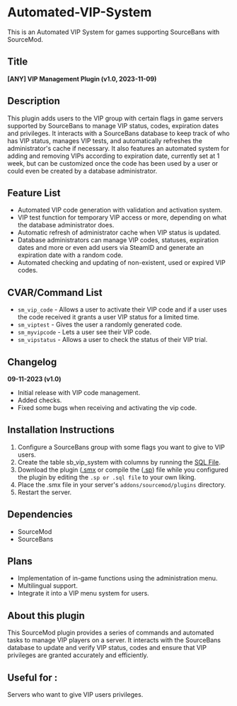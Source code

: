 # Automated-VIP-System
This is an Automated VIP System for games supporting SourceBans with SourceMod.

## Title
**[ANY] VIP Management Plugin (v1.0, 2023-11-09)**

## Description
This plugin adds users to the VIP group with certain flags in game servers supported by SourceBans to manage VIP status, codes, expiration dates and privileges.
It interacts with a SourceBans database to keep track of who has VIP status, manages VIP tests, and automatically refreshes the administrator's cache if necessary.
It also features an automated system for adding and removing VIPs according to expiration date, currently set at 1 week, but can be customized once the code has been used by a user or could even be created by a database administrator.

## Feature List
- Automated VIP code generation with validation and activation system.
- VIP test function for temporary VIP access or more, depending on what the database administrator does.
- Automatic refresh of administrator cache when VIP status is updated.
- Database administrators can manage VIP codes, statuses, expiration dates and more or even add users via SteamID and generate an expiration date with a random code.
- Automated checking and updating of non-existent, used or expired VIP codes.

## CVAR/Command List
- `sm_vip_code` - Allows a user to activate their VIP code and if a user uses the code received it grants a user VIP status for a limited time.
- `sm_viptest` - Gives the user a randomly generated code.
- `sm_myvipcode` - Lets a user see their VIP code.
- `sm_vipstatus` - Allows a user to check the status of their VIP trial.

## Changelog
**09-11-2023 (v1.0)**
- Initial release with VIP code management.
- Added checks.
- Fixed some bugs when receiving and activating the vip code.

## Installation Instructions
1. Configure a SourceBans group with some flags you want to give to VIP users.
2. Create the table sb_vip_system with columns by running the [SQL File](https://github.com/DAYBR3AK1999/Automated-VIP-System/blob/main/vip_system.sql).
3. Download the plugin ([.smx](vip.smx) or compile the ([.sp](https://github.com/DAYBR3AK1999/Automated-VIP-System/blob/main/vip.sp)) file while you configured the plugin by editing the `.sp or .sql file` to your own liking.
4. Place the .smx file in your server's `addons/sourcemod/plugins` directory.
5. Restart the server.

## Dependencies
- SourceMod
- SourceBans

## Plans
- Implementation of in-game functions using the administration menu.
- Multilingual support.
- Integrate it into a VIP menu system for users.

## About this plugin
This SourceMod plugin provides a series of commands and automated tasks to manage VIP players on a server. 
It interacts with the SourceBans database to update and verify VIP status, codes and ensure that VIP privileges are granted accurately and efficiently.

## Useful for :
Servers who want to give VIP users privileges.

